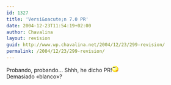 ```yaml
---
id: 1327
title: 'Versi&oacute;n 7.0 PR'
date: 2004-12-23T11:54:19+02:00
author: Chavalina
layout: revision
guid: http://www.wp.chavalina.net/2004/12/23/299-revision/
permalink: /2004/12/23/299-revision/
---
```

Probando, probando… Shhh, he dicho PR!![emo](/imagenes/emoticonos/pensativo.gif)  
Demasiado «blanco»?